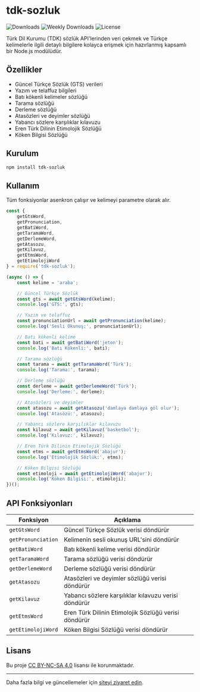 # tdk-sozluk

![Downloads](https://img.shields.io/npm/dt/tdk-sozluk.svg?style=flat-square)
![Weekly Downloads](https://img.shields.io/npm/dw/tdk-sozluk.svg?style=flat-square)
![License](https://img.shields.io/npm/l/tdk-sozluk.svg?style=flat-square)

Türk Dil Kurumu (TDK) sözlük API'lerinden veri çekmek ve Türkçe kelimelerle ilgili detaylı bilgilere kolayca erişmek için hazırlanmış kapsamlı bir Node.js modülüdür.

## Özellikler

- Güncel Türkçe Sözlük (GTS) verileri
- Yazım ve telaffuz bilgileri
- Batı kökenli kelimeler sözlüğü
- Tarama sözlüğü
- Derleme sözlüğü
- Atasözleri ve deyimler sözlüğü
- Yabancı sözlere karşılıklar kılavuzu
- Eren Türk Dilinin Etimolojik Sözlüğü
- Köken Bilgisi Sözlüğü

## Kurulum

```sh
npm install tdk-sozluk
```

## Kullanım

Tüm fonksiyonlar asenkron çalışır ve kelimeyi parametre olarak alır.

```js
const {
    getGtsWord,
    getPronunciation,
    getBatiWord,
    getTaramaWord,
    getDerlemeWord,
    getAtasozu,
    getKilavuz,
    getEtmsWord,
    getEtimolojiWord
} = require('tdk-sozluk');

(async () => {
    const kelime = 'araba';

    // Güncel Türkçe Sözlük
    const gts = await getGtsWord(kelime);
    console.log('GTS:', gts);

    // Yazım ve telaffuz
    const pronunciationUrl = await getPronunciation(kelime);
    console.log('Sesli Okunuş:', pronunciationUrl);

    // Batı kökenli kelime
    const bati = await getBatiWord('jeton');
    console.log('Batı Kökenli:', bati);

    // Tarama sözlüğü
    const tarama = await getTaramaWord('Türk');
    console.log('Tarama:', tarama);

    // Derleme sözlüğü
    const derleme = await getDerlemeWord('Türk');
    console.log('Derleme:', derleme);

    // Atasözleri ve deyimler
    const atasozu = await getAtasozu('damlaya damlaya göl olur');
    console.log('Atasözü:', atasozu);

    // Yabancı sözlere karşılıklar kılavuzu
    const kilavuz = await getKilavuz('basketbol');
    console.log('Kılavuz:', kilavuz);

    // Eren Türk Dilinin Etimolojik Sözlüğü
    const etms = await getEtmsWord('abajur');
    console.log('Etimolojik Sözlük:', etms);

    // Köken Bilgisi Sözlüğü
    const etimoloji = await getEtimolojiWord('abajur');
    console.log('Köken Bilgisi:', etimoloji);
})();
```

## API Fonksiyonları

| Fonksiyon            | Açıklama                                               |
|----------------------|--------------------------------------------------------|
| `getGtsWord`         | Güncel Türkçe Sözlük verisi döndürür                   |
| `getPronunciation`   | Kelimenin sesli okunuş URL'sini döndürür               |
| `getBatiWord`        | Batı kökenli kelime verisi döndürür                    |
| `getTaramaWord`      | Tarama sözlüğü verisi döndürür                         |
| `getDerlemeWord`     | Derleme sözlüğü verisi döndürür                        |
| `getAtasozu`         | Atasözleri ve deyimler sözlüğü verisi döndürür         |
| `getKilavuz`         | Yabancı sözlere karşılıklar kılavuzu verisi döndürür   |
| `getEtmsWord`        | Eren Türk Dilinin Etimolojik Sözlüğü verisi döndürür   |
| `getEtimolojiWord`   | Köken Bilgisi Sözlüğü verisi döndürür                  |

## Lisans

Bu proje [CC BY-NC-SA 4.0](LICENSE) lisansı ile korunmaktadır.

---

Daha fazla bilgi ve güncellemeler için [siteyi ziyaret edin](https://sozluk.clydeis.me).